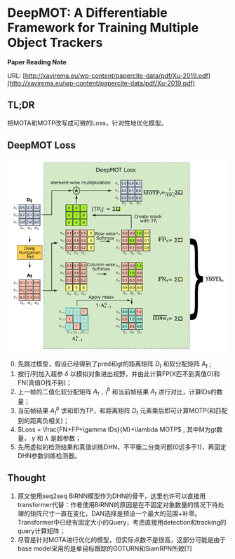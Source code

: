 # DeepMOT: A Differentiable Framework for Training Multiple Object Trackers

**Paper Reading Note**

URL: [http://xavirema.eu/wp-content/papercite-data/pdf/Xu-2019.pdf](http://xavirema.eu/wp-content/papercite-data/pdf/Xu-2019.pdf)

## TL;DR
把MOTA和MOTP改写成可微的Loss，针对性地优化模型。

## DeepMOT Loss

<img src="./deepmot01.png" alt="deepmot01" style="zoom:80%;" />

0. 先跳过模型，假设已经得到了pred和gt的距离矩阵 $D_t$ 和软分配矩阵 $A_t$ ;
1. 按行/列加入超参 $\delta$ 以模拟对象进出视野，并由此计算FP(X匹不到真值O)和FN(真值O找不到)；
2. 上一帧的二值化软分配矩阵 $A_{t-1}^b$ 和当前帧结果 $A_t$ 进行对比，计算IDs的数量；
3. 当前帧结果 $A_{t}^b$ 求和即为TP，和距离矩阵 $D_t$ 元素乘后即可计算MOTP(和匹配到的距离负相关)；
4. $Loss = \frac{FN+FP+\gamma IDs}{M}+\lambda MOTP$ , 其中M为gt数量， $\gamma$ 和 $\lambda$ 是超参数；
5. 先用虚拟的检测结果和真值训练DHN，不平衡二分类问题(0远多于1)，再固定DHN参数训练检测器。

## Thought
1. 原文使用seq2seq BiRNN模型作为DHN的骨干，这里也许可以直接用transformer代替：作者使用BiRNN的原因是在不固定对象数量的情况下待处理的矩阵尺寸一直在变化，DAN选择是预设一个最大的范围+补零。Transformer中已经有固定大小的Query，考虑直接用detection和tracking的query计算矩阵；
2. 尽管是针对MOTA进行优化的模型，但实际点数不是很高，这部分可能是由于base model采用的是单目标跟踪的GOTURN和SiamRPN所致[?]
